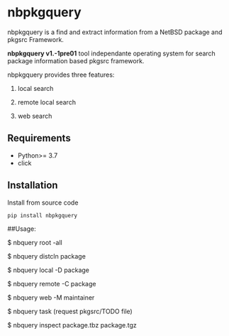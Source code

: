 nbpkgquery
===========

nbpkgquery is a find and extract information from a NetBSD package and pkgsrc Framework.

**nbpkgquery v1.-1pre01** tool independante operating system for search package information based pkgsrc framework.

nbpkgquery provides three features:

1. local search

2. remote local search

3. web search

## Requirements

- Python>= 3.7
- click

## Installation

Install from source code

    pip install nbpkgquery


##Usage:


   $ nbquery root -all
   
   $ nbquery distcln package
   
   $ nbquery local -D package

   $ nbquery remote -C package

   $ nbquery web -M maintainer

   $ nbquery task (request pkgsrc/TODO file)
   
   $ nbquery inspect package.tbz package.tgz

